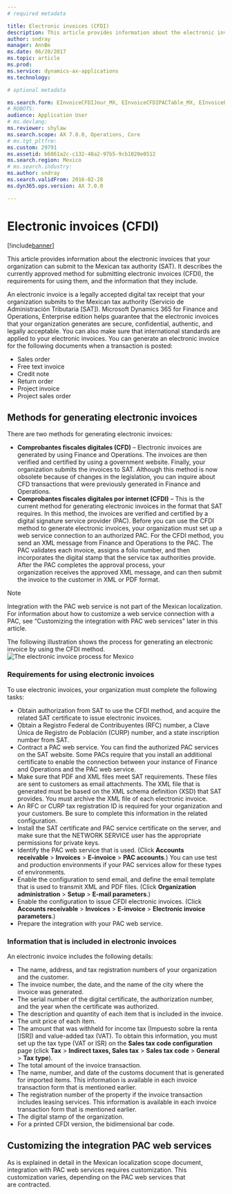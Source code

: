```yaml
---
# required metadata

title: Electronic invoices (CFDI)
description: This article provides information about the electronic invoices that your organization can submit to the Mexican tax authority (SAT). It describes the currently approved method for submitting electronic invoices (CFDI), the requirements for using them, and the information that they include.
author: sndray
manager: AnnBe
ms.date: 06/20/2017
ms.topic: article
ms.prod: 
ms.service: dynamics-ax-applications
ms.technology: 

# optional metadata

ms.search.form: EInvoiceCFDIJour_MX, EInvoiceCFDIPACTable_MX, EInvoiceParameters_MX, SalesTable, SalesTablePostings
# ROBOTS: 
audience: Application User
# ms.devlang: 
ms.reviewer: shylaw
ms.search.scope: AX 7.0.0, Operations, Core
# ms.tgt_pltfrm: 
ms.custom: 29791
ms.assetid: b6861a2c-c132-48a2-97b5-9cb1020e0512
ms.search.region: Mexico
# ms.search.industry: 
ms.author: sndray
ms.search.validFrom: 2016-02-28
ms.dyn365.ops.version: AX 7.0.0

---
```


# Electronic invoices (CFDI)

[!include[banner](../includes/banner.md)]


This article provides information about the electronic invoices that your organization can submit to the Mexican tax authority (SAT). It describes the currently approved method for submitting electronic invoices (CFDI), the requirements for using them, and the information that they include.

An electronic invoice is a legally accepted digital tax receipt that your organization submits to the Mexican tax authority (Servicio de Administración Tributaria \[SAT\]). Microsoft Dynamics 365 for Finance and Operations, Enterprise edition helps guarantee that the electronic invoices that your organization generates are secure, confidential, authentic, and legally acceptable. You can also make sure that international standards are applied to your electronic invoices. You can generate an electronic invoice for the following documents when a transaction is posted:

-   Sales order
-   Free text invoice
-   Credit note
-   Return order
-   Project invoice
-   Project sales order

## Methods for generating electronic invoices
There are two methods for generating electronic invoices:

-   **Comprobantes fiscales digitales (CFD)** – Electronic invoices are generated by using Finance and Operations. The invoices are then verified and certified by using a government website. Finally, your organization submits the invoices to SAT. Although this method is now obsolete because of changes in the legislation, you can inquire about CFD transactions that were previously generated in Finance and Operations.
-   **Comprobantes fiscales digitales por internet (CFDI)** – This is the current method for generating electronic invoices in the format that SAT requires. In this method, the invoices are verified and certified by a digital signature service provider (PAC). Before you can use the CFDI method to generate electronic invoices, your organization must set up a web service connection to an authorized PAC. For the CFDI method, you send an XML message from Finance and Operations to the PAC. The PAC validates each invoice, assigns a folio number, and then incorporates the digital stamp that the service tax authorities provide. After the PAC completes the approval process, your organization receives the approved XML message, and can then submit the invoice to the customer in XML or PDF format.

> [!NOTE]
>  Integration with the PAC web service is not part of the Mexican localization. For information about how to customize a web service connection with a PAC, see “Customizing the integration with PAC web services” later in this article. 

The following illustration shows the process for generating an electronic invoice by using the CFDI method. ![The electronic invoice process for Mexico](./media/about-electronic-invoices-cfdi.jpg "Electronic invoicing generation process for CFDI method")    

### Requirements for using electronic invoices

To use electronic invoices, your organization must complete the following tasks:

-   Obtain authorization from SAT to use the CFDI method, and acquire the related SAT certificate to issue electronic invoices.
-   Obtain a Registro Federal de Contribuyentes (RFC) number, a Clave Única de Registro de Población (CURP) number, and a state inscription number from SAT.
-   Contract a PAC web service. You can find the authorized PAC services on the SAT website. Some PACs require that you install an additional certificate to enable the connection between your instance of Finance and Operations and the PAC web service.
-   Make sure that PDF and XML files meet SAT requirements. These files are sent to customers as email attachments. The XML file that is generated must be based on the XML schema definition (XSD) that SAT provides. You must archive the XML file of each electronic invoice.
-   An RFC or CURP tax registration ID is required for your organization and your customers. Be sure to complete this information in the related configuration.
-   Install the SAT certificate and PAC service certificate on the server, and make sure that the NETWORK SERVICE user has the appropriate permissions for private keys.
-   Identify the PAC web service that is used. (Click **Accounts receivable** &gt; **Invoices** &gt; **E-invoice** &gt; **PAC accounts**.) You can use test and production environments if your PAC services allow for these types of environments.
-   Enable the configuration to send email, and define the email template that is used to transmit XML and PDF files. (Click **Organization administration** &gt; **Setup** &gt; **E-mail parameters**.)
-   Enable the configuration to issue CFDI electronic invoices. (Click **Accounts receivable** &gt; **Invoices** &gt; **E-invoice** &gt; **Electronic invoice parameters**.)
-   Prepare the integration with your PAC web service.

### Information that is included in electronic invoices

An electronic invoice includes the following details:

-   The name, address, and tax registration numbers of your organization and the customer.
-   The invoice number, the date, and the name of the city where the invoice was generated.
-   The serial number of the digital certificate, the authorization number, and the year when the certificate was authorized.
-   The description and quantity of each item that is included in the invoice.
-   The unit price of each item.
-   The amount that was withheld for income tax (Impuesto sobre la renta \[ISR\]) and value-added tax (VAT). To obtain this information, you must set up the tax type (VAT or ISR) on the **Sales tax code configuration** page (click **Tax** &gt; **Indirect taxes, Sales tax** &gt; **Sales tax code** &gt; **General** &gt; **Tax type**).
-   The total amount of the invoice transaction.
-   The name, number, and date of the customs document that is generated for imported items. This information is available in each invoice transaction form that is mentioned earlier.
-   The registration number of the property if the invoice transaction includes leasing services. This information is available in each invoice transaction form that is mentioned earlier.
-   The digital stamp of the organization.
-   For a printed CFDI version, the bidimensional bar code.

## Customizing the integration PAC web services
As is explained in detail in the Mexican localization scope document, integration with PAC web services requires customization. This customization varies, depending on the PAC web services that are contracted.



